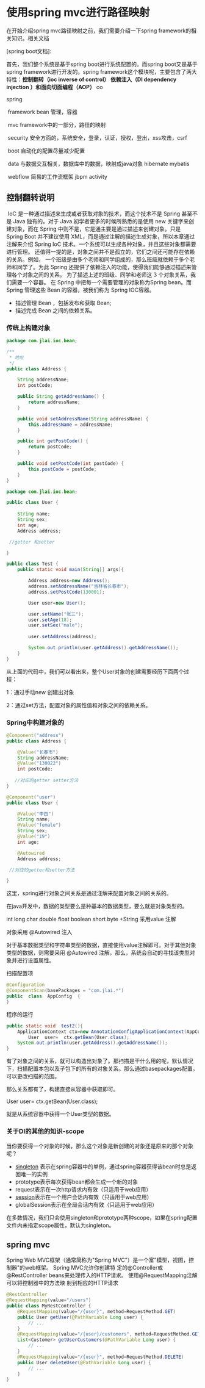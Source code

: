 # 使用spring mvc进行路径映射

在开始介绍spring mvc路径映射之前，我们需要介绍一下spring framework的相关知识。相关文档

[spring boot文档]: 

首先，我们整个系统是基于spring boot进行系统配置的。而spring boot又是基于spring framework进行开发的。spring framework这个模块呢，主要包含了两大特性：**控制翻转（ioc  inverse of control）  依赖注入（DI  dependency injection ）**和**面向切面编程（AOP）**  oo



spring  

​	framework  bean 管理，容器

​	mvc framework中的一部分，路径的映射

​	security 安全方面的，系统安全，登录，认证，授权，登出，xss攻击，csrf

​	boot 自动化的配置尽量减少配置

​	data 与数据交互相关，数据库中的数据，映射成java对象  hibernate  mybatis

​	webflow 简易的工作流框架  jbpm  activity

## 控制翻转说明



​	IoC 是一种通过描述来生成或者获取对象的技术，而这个技术不是 Spring 甚至不是 Java 独有的。对于 Java 初学者更多的时候所熟悉的是使用 new 关键字来创建对象，而在 Spring 中则不是，它是通主要是通过描述来创建对象。只是 Spring Boot 并不建议使用 XML，而是通过注解的描述生成对象，所以本章通过注解来介绍 Spring IoC 技术。一个系统可以生成各种对象，井且这些对象都需要进行管理。  还值得一提的是，对象之间并不是孤立的，它们之间还可能存在依赖的关系。例如， 一个班级是由多个老师和同学组成的，那么班级就依赖于多个老师和同学了。为此 Spring 还提供了依赖注入的功能，使得我们能够通过描述来管理各个对象之间的关系。
​	为了描述上述的班级、同学和老师这 3 个对象关系，我们需要一个容器。  在 Spring 中把每一个需要管理的对象称为Spring bean。而 Spring 管理这些 Bean 的容器，被我们称为 Spring IOC容器。

- 描述管理 Bean ，包括发布和获取 Bean;
- 描述完成 Bean 之间的依赖关系。

### 传统上构建对象

```java
package com.jlai.ioc.bean;

/**
 * 地址
 */
public class Address {

    String addressName;
    int postCode;

    public String getAddressName() {
        return addressName;
    }

    public void setAddressName(String addressName) {
        this.addressName = addressName;
    }

    public int getPostCode() {
        return postCode;
    }

    public void setPostCode(int postCode) {
        this.postCode = postCode;
    }
}
```



```java
package com.jlai.ioc.bean;

public class User {
    
    String name;
    String sex;
    int age;
    Address address;

 //getter 和setter

}
```

```java
public class Test {
    public static void main(String[] args){

        Address address=new Address();
        address.setAddressName("吉林省长春市");
        address.setPostCode(130001);

        User user=new User();

        user.setName("张三");
        user.setAge(18);
        user.setSex("male");
        
        user.setAddress(address);

        System.out.println(user.getAddress().getAddressName());
    }
}
```



从上面的代码中，我们可以看出来，整个User对象的创建需要经历下面两个过程：

1：通过手动new 创建出对象

2：通过set方法，配置对象的属性值和对象之间的依赖关系。



### Spring中构建对象的



```java
@Component("address")
public class Address {

    @Value("长春市")
    String addressName;
    @Value("130022")
    int postCode;
    
   //对应的getter setter方法 
}
```



```java
@Component("user")
public class User {

    @Value("李四")
    String name;
    @Value("female")
    String sex;
    @Value("19")
    int age;

    @Autowired
    Address address;

 //对应的getter和setter方法

}
```

这里，spring进行对象之间关系是通过注解来配置对象之间的关系的。

在java开发中，数据的类型要么是种基本的数据类型，要么就是对象类型的。

int long char  double float boolean short   byte  +String  采用value 注解

对象采用 @Autowired 注入

对于基本数据类型和字符串类型的数据，直接使用value注解即可。对于其他对象类型的数据，则需要采用 @Autowired 注解，那么，系统会自动的寻找该类型对象并进行设置属性。

扫描配置项

```java
@Configuration
@ComponentScan(basePackages = "com.jlai.*")
public  class  AppConfig  {
}
```

程序的运行

```java
public static void  test2(){
    ApplicationContext ctx=new AnnotationConfigApplicationContext(AppConfig.class);
        User  user=  ctx.getBean(User.class);
    System.out.println(user.getAddress().getAddressName());
}
```

有了对象之间的关系，就可以构造出对象了。那扫描是干什么用的呢，默认情况下，扫描配置本包以及子包下的所有的对象关系。那么通过basepackages配置，可以更改扫描的范围。



那么关系都有了，构建直接从容器中获取即可。

 User  user=  ctx.getBean(User.class); 

就是从系统容器中获得一个User类型的数据。

### 关于DI的其他的知识-scope

当你要获得一个对象的时候，那么这个对象是新创建的对象还是原来的那个对象呢？



- [singleton](https://so.csdn.net/so/search?q=singleton&spm=1001.2101.3001.7020) 表示在spring容器中的单例，通过spring容器获得该bean时总是返回唯一的实例
- prototype表示每次获得bean都会生成一个新的对象
- request表示在一次http请求内有效（只适用于web应用）
- [session](https://so.csdn.net/so/search?q=session&spm=1001.2101.3001.7020)表示在一个用户会话内有效（只适用于web应用）
- globalSession表示在全局会话内有效（只适用于web应用）

 在多数情况，我们只会使用singleton和prototype两种scope，如果在spring配置文件内未指定scope属性，默认为singleton。



## spring mvc

Spring Web MVC框架（通常简称为"Spring MVC"）是一个富"模型，视图，控制器"的web框架。 Spring MVC允许你创建特
定的@Controller或@RestController beans来处理传入的HTTP请求。 使用@RequestMapping注解可以将控制器中的方法映
射到相应的HTTP请求

```java
@RestController
@RequestMapping(value="/users")
public class MyRestController {
    @RequestMapping(value="/{user}", method=RequestMethod.GET)
    public User getUser(@PathVariable Long user) {
        // ...
    }
    @RequestMapping(value="/{user}/customers", method=RequestMethod.GET)
    List<Customer> getUserCustomers(@PathVariable Long user) {
        // ...
    }
    @RequestMapping(value="/{user}", method=RequestMethod.DELETE)
    public User deleteUser(@PathVariable Long user) {
        // ...
    }
}
```



